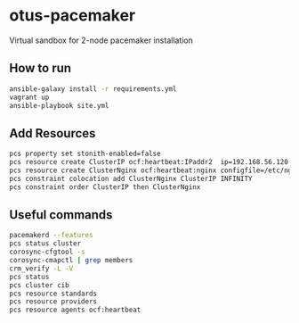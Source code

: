 # otus-pacemaker
Virtual sandbox for 2-node pacemaker installation

## How to run
```bash
ansible-galaxy install -r requirements.yml
vagrant up
ansible-playbook site.yml
```
## Add Resources
```bash
pcs property set stonith-enabled=false
pcs resource create ClusterIP ocf:heartbeat:IPaddr2  ip=192.168.56.120 cidr_netmask=32 op monitor interval=30s
pcs resource create ClusterNginx ocf:heartbeat:nginx configfile=/etc/nginx/nginx.conf op monitor timeout="5s" interval="5s"
pcs constraint colocation add ClusterNginx ClusterIP INFINITY
pcs constraint order ClusterIP then ClusterNginx
```

## Useful commands
```bash
pacemakerd --features
pcs status cluster
corosync-cfgtool -s
corosync-cmapctl | grep members
crm_verify -L -V
pcs status
pcs cluster cib
pcs resource standards
pcs resource providers
pcs resource agents ocf:heartbeat
```
